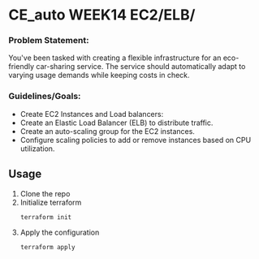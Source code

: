 # CE_auto WEEK14 EC2/ELB/

### Problem Statement: 

You've been tasked with creating a flexible infrastructure for an eco-friendly car-sharing service. The service should automatically adapt to varying usage demands while keeping costs in check.

### Guidelines/Goals:

- Create EC2 Instances and Load balancers:
- Create an Elastic Load Balancer (ELB) to distribute traffic.
- Create an auto-scaling group for the EC2 instances.
- Configure scaling policies to add or remove instances based on CPU utilization.


## Usage

1. Clone the repo
2. Initialize terraform
    ```
    terraform init
    ```
3. Apply the configuration
    ```
    terraform apply
    ```
